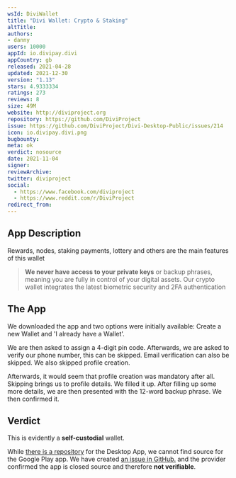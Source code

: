 ```yaml
---
wsId: DiviWallet
title: "Divi Wallet: Crypto & Staking"
altTitle: 
authors:
- danny
users: 10000
appId: io.divipay.divi
appCountry: gb
released: 2021-04-28
updated: 2021-12-30
version: "1.13"
stars: 4.9333334
ratings: 273
reviews: 8
size: 49M
website: http://diviproject.org
repository: https://github.com/DiviProject
issue: https://github.com/DiviProject/Divi-Desktop-Public/issues/214
icon: io.divipay.divi.png
bugbounty: 
meta: ok
verdict: nosource
date: 2021-11-04
signer: 
reviewArchive:
twitter: diviproject
social:
  - https://www.facebook.com/diviproject
  - https://www.reddit.com/r/DiviProject
redirect_from:
---
```


## App Description

Rewards, nodes, staking payments, lottery and others are the main features of this wallet

> **We never have access to your private keys** or backup phrases, meaning you are fully in control of your digital assets. Our crypto wallet integrates the latest biometric security and 2FA authentication

## The App

We downloaded the app and two options were initially available: Create a new Wallet and 'I already have a Wallet'.

We are then asked to assign a 4-digit pin code. Afterwards, we are asked to verify our phone number, this can be skipped. Email verification can also be skipped. We also skipped profile creation.

Afterwards, it would seem that profile creation was mandatory after all. Skipping brings us to profile details. We filled it up. After filling up some more details, we are then presented with the 12-word backup phrase. We then confirmed it.

## Verdict

This is evidently a **self-custodial** wallet.

While [there is a repository](https://github.com/DiviProject/Divi-Desktop-Public)
for the Desktop App, we cannot find source for the Google Play app. We have
created [an issue in GitHub.](https://github.com/DiviProject/Divi-Desktop-Public/issues/214)
and the provider confirmed the app is closed source and therefore **not verifiable**.
